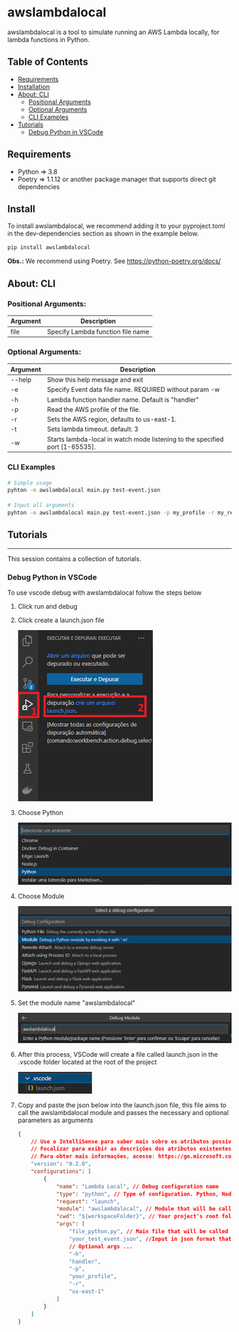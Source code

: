 # awslambdalocal
awslambdalocal is a tool to simulate running an AWS Lambda locally, for lambda functions in Python.


## Table of Contents

* [Requirements](#requirements)
* [Installation](#install)
* [About: CLI](#about-cli)
    * [Positional Arguments](#positional-arguments)
    * [Optional Arguments](#optional-arguments)
    * [CLI Examples](#cli-examples)
* [Tutorials](#tutorials)
    * [Debug Python in VSCode](#debug-python-in-vscode)


## Requirements

* Python => 3.8
* Poetry => 1.1.12 or another package manager that supports direct git dependencies


## Install

To install awslambdalocal, we recommend adding it to your pyproject.toml in the dev-dependencies section as shown in the example below.

```bash
pip install awslambdalocal
```
**Obs.:** We recommend using Poetry. See https://python-poetry.org/docs/ 


## About: CLI

### Positional Arguments:
| Argument    | Description                                                                  |
|-------------|------------------------------------------------------------------------------|
| file        | Specify Lambda function file name                                            |

### Optional Arguments:
| Argument    | Description                                                                  |
|-------------|------------------------------------------------------------------------------|
| --help      | Show this help message and exit                                              |
| -e          | Specify Event data file name. REQUIRED without param -w                      |
| -h          | Lambda function handler name. Default is "handler"                           |
| -p          | Read the AWS profile of the file.                                            |
| -r          | Sets the AWS region, defaults to us-east-1.                                  |
| -t          | Sets lambda timeout. default: 3                                              |
| -w          | Starts lambda-local in watch mode listening to the specified port [1-65535]. |


### CLI Examples
```sh
# Simple usage
pyhton -m awslambdalocal main.py test-event.json

# Input all arguments
pyhton -m awslambdalocal main.py test-event.json -p my_profile -r my_region -h lambda_handler -t 30
```


## Tutorials
---
This session contains a collection of tutorials.

### Debug Python in VSCode
To use vscode debug with awslambdalocal follow the steps below

1. Click run and debug
2. Click create a launch.json file

    ![](https://github.com/miqueiasbrs/py-aws-lambda-local/raw/master/docs/step_1.png)
3. Choose Python

    ![](https://github.com/miqueiasbrs/py-aws-lambda-local/raw/master/docs/step_2.png)
4. Choose Module

    ![](https://github.com/miqueiasbrs/py-aws-lambda-local/raw/master/docs/step_3.png)
5. Set the module name "awslambdalocal"

    ![](https://github.com/miqueiasbrs/py-aws-lambda-local/raw/master/docs/step_4.png)
6. After this process, VSCode will create a file called launch.json in the .vscode folder located at the root of the project

    ![](https://github.com/miqueiasbrs/py-aws-lambda-local/raw/master/docs/step_5.png)
6. Copy and paste the json below into the launch.json file, this file aims to call the awslambdalocal module and passes the necessary and optional parameters as arguments

    ```json
    {
        // Use o IntelliSense para saber mais sobre os atributos possíveis.
        // Focalizar para exibir as descrições dos atributos existentes.
        // Para obter mais informações, acesse: https://go.microsoft.com/fwlink/?linkid=830387
        "version": "0.2.0",
        "configurations": [
            {
                "name": "Lambda Local", // Debug configuration name
                "type": "python", // Type of configuration. Python, Node and etc.
                "request": "launch",
                "module": "awslambdalocal", // Module that will be called,
                "cwd": "${workspaceFolder}", // Your project's root folder
                "args": [
                    "file_python.py", // Main file that will be called by lambda
                    "your_test_event.json", //Input in json format that will be received by lambda
                    // Optional args ...
                    "-h",
                    "handler",
                    "-p",
                    "your_profile",
                    "-r",
                    "us-east-1"
                ]
            }
        ]
    }
    ```